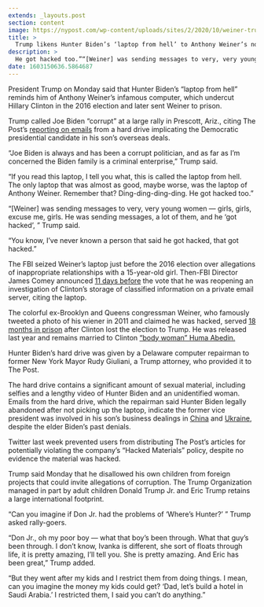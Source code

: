 ```yaml
--- 
extends: _layouts.post 
section: content 
image: https://nypost.com/wp-content/uploads/sites/2/2020/10/weiner-trump-biden-e1603144511953.jpg?quality=90&strip=all&w=1200 
title: > 
  Trump likens Hunter Biden’s ‘laptop from hell’ to Anthony Weiner’s notorious drive 
description: > 
  He got hacked too.”“[Weiner] was sending messages to very, very young women — girls, girls, excuse me, girls.He was sending messages, a lot of them, and he ‘got hacked’, ” Trump said.Hunter Biden’s hard drive was given by a Delaware computer repairman to former New York Mayor Rudy Giuliani, a Trump attorney, who provided it to The Post.The hard drive contains a significant amount of sexual material, including selfies and a lengthy video of Hunter Biden and an unidentified woman.The Trump Organization managed in part by adult children Donald Trump Jr. and Eric Trump retains a large international footprint. 
date: 1603150636.5864687 
--- 
```

<div><p>President Trump on Monday said that Hunter Biden&#8217;s &#8220;laptop from hell&#8221; reminds him of Anthony Weiner&#8217;s infamous computer, which undercut Hillary Clinton in the 2016 election and later sent Weiner to prison.</p>
<p>Trump called Joe Biden &#8220;corrupt&#8221; at a large rally in Prescott, Ariz., citing The Post&#8217;s <a href="https://nypost.com/2020/10/14/senate-committee-investigating-hunter-biden-hard-drive-email/?utm_campaign=SocialFlow&amp;utm_source=NYPTwitter&amp;utm_medium=SocialFlow">reporting on emails</a> from a hard drive implicating the Democratic presidential candidate in his son&#8217;s overseas deals.</p>
<p>&#8220;Joe Biden is always and has been a corrupt politician, and as far as I&#8217;m concerned the Biden family is a criminal enterprise,&#8221; Trump said.</p>
<p>&#8220;If you read this laptop, I tell you what, this is called the laptop from hell. The only laptop that was almost as good, maybe worse, was the laptop of Anthony Weiner. Remember that? Ding-ding-ding-ding. He got hacked too.&#8221;</p>
<p>&#8220;[Weiner] was sending messages to very, very young women &#8212; girls, girls, excuse me, girls. He was sending messages, a lot of them, and he &#8216;got hacked&#8217;, &#8221; Trump said.</p>
<p>&#8220;You know, I&#8217;ve never known a person that said he got hacked, that got hacked.&#8221;</p>
<p>The FBI seized Weiner&#8217;s laptop just before the 2016 election over allegations of inappropriate relationships with a 15-year-old girl. Then-FBI Director James Comey announced <a href="https://nypost.com/2016/10/29/clinton-camp-comey-owes-the-public-answers-for-reopening-probe/">11 days before</a> the vote that he was reopening an investigation of Clinton&#8217;s storage of classified information on a private email server, citing the laptop.</p>
<p>The colorful ex-Brooklyn and Queens congressman Weiner, who famously tweeted a photo of his wiener in 2011 and claimed he was hacked, served <a href="https://nypost.com/2019/02/17/anthony-weiner-released-from-prison-will-register-as-sex-offender/">18 months in prison</a> after Clinton lost the election to Trump. He was released last year and remains married to Clinton <a href="https://nypost.com/2020/09/15/anthony-weiner-huma-abedin-spotted-together-in-nyc-with-son/">&#8220;body woman&#8221; Huma Abedin.</a></p>
<p>Hunter Biden&#8217;s hard drive was given by a Delaware computer repairman to former New York Mayor Rudy Giuliani, a Trump attorney, who provided it to The Post.</p>
<p>The hard drive contains a significant amount of sexual material, including selfies and a lengthy video of Hunter Biden and an unidentified woman. Emails from the hard drive, which the repairman said Hunter Biden legally abandoned after not picking up the laptop, indicate the former vice president was involved in his son&#8217;s business dealings in <a href="https://nypost.com/2020/10/15/emails-reveal-how-hunter-biden-tried-to-cash-in-big-with-chinese-firm/">China</a>&#160;and&#160;<a href="https://nypost.com/2020/10/14/email-reveals-how-hunter-biden-introduced-ukrainian-biz-man-to-dad/">Ukraine</a>, despite the elder Biden&#8217;s past denials.</p>
<p>Twitter last week prevented users from distributing The Post&#8217;s articles for potentially violating the company&#8217;s &#8220;Hacked Materials&#8221; policy, despite no evidence the material was hacked.</p>
<p>Trump said Monday that he disallowed his own children from foreign projects that could invite allegations of corruption. The Trump Organization managed in part by adult children Donald Trump Jr. and Eric Trump retains a large international footprint.</p>
<p>&#8220;Can you imagine if Don Jr. had the problems of &#8216;Where&#8217;s Hunter?&#8217; &#8221; Trump asked rally-goers.</p>
<p>&#8220;Don Jr., oh my poor boy &#8212; what that boy&#8217;s been through. What that guy&#8217;s been through. I don&#8217;t know, Ivanka is different, she sort of floats through life, it is pretty amazing, I&#8217;ll tell you. She is pretty amazing. And Eric has been great,&#8221; Trump added.</p>
<p>&#8220;But they went after my kids and I restrict them from doing things. I mean, can you imagine the money my kids could get? &#8216;Dad, let&#8217;s build a hotel in Saudi Arabia.&#8217; I restricted them, I said you can&#8217;t do anything.&#8221;</p>
			</div>